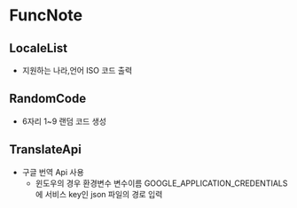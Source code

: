 # FuncNote



## LocaleList 
- 지원하는 나라,언어 ISO 코드 출력 



## RandomCode
- 6자리 1~9  랜덤 코드 생성



## TranslateApi
- 구글 번역 Api 사용
  - 윈도우의 경우 환경변수 변수이름 GOOGLE_APPLICATION_CREDENTIALS 에 서비스 key인 json 파일의 경로 입력
